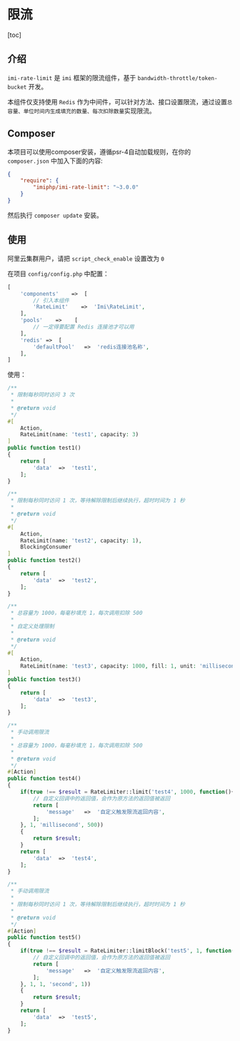# 限流

[toc]

## 介绍

`imi-rate-limit` 是 `imi` 框架的限流组件，基于 `bandwidth-throttle/token-bucket` 开发。

本组件仅支持使用 `Redis` 作为中间件，可以针对方法、接口设置限流，通过设置`总容量、单位时间内生成填充的数量、每次扣除数量`实现限流。

## Composer

本项目可以使用composer安装，遵循psr-4自动加载规则，在你的 `composer.json` 中加入下面的内容:

```json
{
    "require": {
        "imiphp/imi-rate-limit": "~3.0.0"
    }
}
```

然后执行 `composer update` 安装。

## 使用

阿里云集群用户，请把 `script_check_enable` 设置改为 `0`

在项目 `config/config.php` 中配置：

```php
[
    'components'    =>  [
        // 引入本组件
        'RateLimit'    =>  'Imi\RateLimit',
    ],
    'pools'    =>    [
        // 一定得要配置 Redis 连接池才可以用
    ],
    'redis' =>  [
        'defaultPool'   =>  'redis连接池名称',
    ],
]
```

使用：

```php
/**
 * 限制每秒同时访问 3 次
 * 
 * @return void
 */
#[
    Action,
    RateLimit(name: 'test1', capacity: 3)
]
public function test1()
{
    return [
        'data'  =>  'test1',
    ];
}

/**
 * 限制每秒同时访问 1 次，等待解除限制后继续执行，超时时间为 1 秒
 * 
 * @return void
 */
#[
    Action,
    RateLimit(name: 'test2', capacity: 1),
    BlockingConsumer
]
public function test2()
{
    return [
        'data'  =>  'test2',
    ];
}

/**
 * 总容量为 1000，每毫秒填充 1，每次调用扣除 500
 * 
 * 自定义处理限制
 * 
 * @return void
 */
#[
    Action,
    RateLimit(name: 'test3', capacity: 1000, fill: 1, unit: 'millisecond', deduct: 500, callback: '\ImiDemo\HttpDemo\Util\RateLimitParser::parse')
]
public function test3()
{
    return [
        'data'  =>  'test3',
    ];
}

/**
 * 手动调用限流
 * 
 * 总容量为 1000，每毫秒填充 1，每次调用扣除 500
 *
 * @return void
 */
#[Action]
public function test4()
{
    if(true !== $result = RateLimiter::limit('test4', 1000, function(){
        // 自定义回调中的返回值，会作为原方法的返回值被返回
        return [
            'message'   =>  '自定义触发限流返回内容',
        ];
    }, 1, 'millisecond', 500))
    {
        return $result;
    }
    return [
        'data'  =>  'test4',
    ];
}

/**
 * 手动调用限流
 * 
 * 限制每秒同时访问 1 次，等待解除限制后继续执行，超时时间为 1 秒
 *
 * @return void
 */
#[Action]
public function test5()
{
    if(true !== $result = RateLimiter::limitBlock('test5', 1, function(){
        // 自定义回调中的返回值，会作为原方法的返回值被返回
        return [
            'message'   =>  '自定义触发限流返回内容',
        ];
    }, 1, 1, 'second', 1))
    {
        return $result;
    }
    return [
        'data'  =>  'test5',
    ];
}
```
